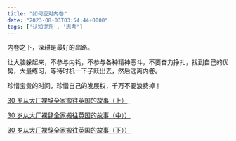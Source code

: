 ```yaml
---
title: "如何应对内卷"
date: "2023-08-03T03:54:44+0000"
tags: ['认知提升', '思考']
---
```


内卷之下，深耕是最好的出路。

让大脑躲起来，不参与内耗，不参与各种精神恶斗，不要奋力挣扎，找到自己的优势，大量练习，等待时机一下子跃出去，然后逃离内卷。

珍惜宝贵的时间，珍惜自己的发展权，千万不要浪费掉！

[30 岁从大厂裸辞全家搬往英国的故事（上）](https://www.v2ex.com/t/955368?p=2#reply175)_

[30 岁从大厂裸辞全家搬往英国的故事（中））](https://www.v2ex.com/t/956323)

[30 岁从大厂裸辞全家搬往英国的故事（下））](https://www.v2ex.com/t/959091#reply0)
